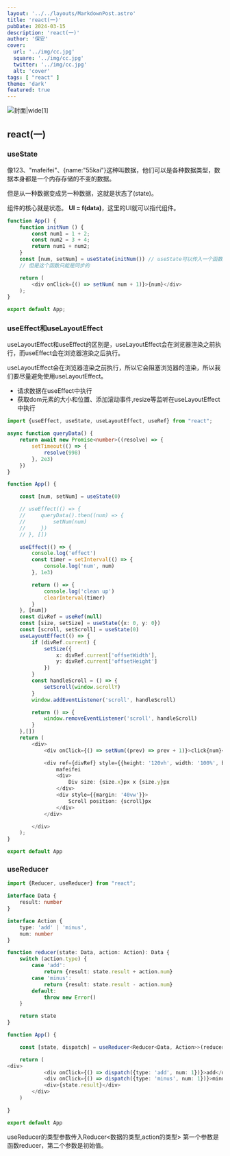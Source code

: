 ```yaml
---
layout: '../../layouts/MarkdownPost.astro'
title: 'react(一)'
pubDate: 2024-03-15
description: 'react(一)'
author: '保安'
cover:
  url: '../img/cc.jpg'
  square: '../img/cc.jpg'
  twitter: '../img/cc.jpg'
  alt: 'cover'
tags: [ "react" ]
theme: 'dark'
featured: true
---
```


![封面|wide](/img/cc.jpg)[1]

## react(一)

### useState

像123、"mafeifei"、{name:"55kai"}这种叫数据，他们可以是各种数据类型，数据本身都是一个内存存储的不变的数据。

但是从一种数据变成另一种数据，这就是状态了(state)。

组件的核心就是状态。 **UI = f(data)**，这里的UI就可以指代组件。

```javascript
function App() {
    function initNum () {
        const num1 = 1 + 2;
        const num2 = 3 + 4;
        return num1 + num2;
    }
    const [num, setNum] = useState(initNum()) // useState可以传入一个函数，return你所需要的默认值
    // 但是这个函数只能是同步的

    return (
        <div onClick={() => setNum( num + 1)}>{num}</div>
    );
}

export default App;
```

### useEffect和useLayoutEffect
useLayoutEffect和useEffect的区别是，useLayoutEffect会在浏览器渲染之前执行，而useEffect会在浏览器渲染之后执行。

useLayoutEffect会在浏览器渲染之前执行，所以它会阻塞浏览器的渲染，所以我们要尽量避免使用useLayoutEffect。
- 请求数据在useEffect中执行
- 获取dom元素的大小和位置、添加滚动事件,resize等监听在useLayoutEffect中执行

```typescript jsx
import {useEffect, useState, useLayoutEffect, useRef} from "react";

async function queryData() {
    return await new Promise<number>((resolve) => {
        setTimeout(() => {
            resolve(998)
        }, 2e3)
    })
}

function App() {

    const [num, setNum] = useState(0)

    // useEffect(() => {
    //     queryData().then((num) => {
    //         setNum(num)
    //     })
    // }, [])

    useEffect(() => {
        console.log('effect')
        const timer = setInterval(() => {
            console.log('num', num)
        }, 1e3)

        return () => {
            console.log('clean up')
            clearInterval(timer)
        }
    }, [num])
    const divRef = useRef(null)
    const [size, setSize] = useState({x: 0, y: 0})
    const [scroll, setScroll] = useState(0)
    useLayoutEffect(() => {
        if (divRef.current) {
            setSize({
                x: divRef.current['offsetWidth'],
                y: divRef.current['offsetHeight']
            })
        }
        const handleScroll = () => {
            setScroll(window.scrollY)
        }
        window.addEventListener('scroll', handleScroll)

        return () => {
            window.removeEventListener('scroll', handleScroll)
        }
    },[])
    return (
        <div>
            <div onClick={() => setNum((prev) => prev + 1)}>click{num}</div>

            <div ref={divRef} style={{height: '120vh', width: '100%', background: 'lightblue'}}>
                mafeifei
                <div>
                    Div size: {size.x}px x {size.y}px
                </div>
                <div style={{margin: '40vw'}}>
                    Scroll position: {scroll}px
                </div>
            </div>

        </div>
    );
}

export default App
```

### useReducer
```typescript jsx
import {Reducer, useReducer} from "react";

interface Data {
    result: number
}

interface Action {
    type: 'add' | 'minus',
    num: number
}

function reducer(state: Data, action: Action): Data {
    switch (action.type) {
        case 'add':
            return {result: state.result + action.num}
        case 'minus':
            return {result: state.result - action.num}
        default:
            throw new Error()
    }

    return state
}

function App() {

    const [state, dispatch] = useReducer<Reducer<Data, Action>>(reducer, {result: 0})

    return (
<div>
            <div onClick={() => dispatch({type: 'add', num: 1})}>add</div>
            <div onClick={() => dispatch({type: 'minus', num: 1})}>minus</div>
            <div>{state.result}</div>
        </div>
    )

}

export default App
```

useReducer的类型参数传入Reducer<数据的类型,action的类型>
第一个参数是函数reducer，第二个参数是初始值。
